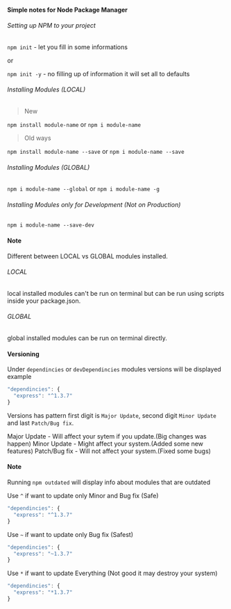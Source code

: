 #### Simple notes for Node Package Manager

###### Setting up NPM to your project

`npm init` - let you fill in some informations

or

`npm init -y` - no filling up of information it will set all to defaults

###### Installing Modules (LOCAL)

> New

`npm install module-name` or `npm i module-name`

> Old ways

`npm install module-name --save` or `npm i module-name --save`

###### Installing Modules (GLOBAL)

`npm i module-name --global` or `npm i module-name -g`

###### Installing Modules only for Development (Not on Production)

`npm i module-name --save-dev`

#### Note

Different between LOCAL vs GLOBAL modules installed.

###### LOCAL
local installed modules can't be run on terminal but can be run using scripts inside your package.json.

###### GLOBAL
global installed modules can be run on terminal directly.

#### Versioning

Under `dependincies` or `devDependincies` modules versions will be displayed example

```JavaScript
"dependincies": {
  "express": "^1.3.7"
}
```

Versions has pattern first digit is `Major Update`, second digit `Minor Update` and last `Patch/Bug fix`.

Major Update - Will affect your sytem if you update.(Big changes was happen)
Minor Update - Might affect your system.(Added some new features)
Patch/Bug fix - Will not affect your system.(Fixed some bugs)

#### Note

Running `npm outdated` will display info about modules that are outdated

Use `^` if want to update only Minor and Bug fix (Safe)
```JavaScript
"dependincies": {
  "express": "^1.3.7"
}
```

Use `~` if want to update only Bug fix (Safest)
```JavaScript
"dependincies": {
  "express": "~1.3.7"
}
```

Use `*` if want to update Everything (Not good it may destroy your system)
```JavaScript
"dependincies": {
  "express": "*1.3.7"
}
```

